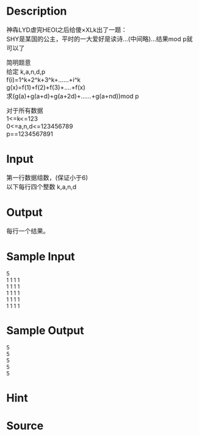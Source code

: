 
# Description

<div class="content"><p><span style="font-size: medium">神犇LYD虐完HEOI之后给傻×XLk出了一题：<br/>
SHY是某国的公主，平时的一大爱好是读诗...(中间略)...结果mod p就可以了</span></p>
<p><span style="font-size: medium">简明题意<br/>
给定 k,a,n,d,p<br/>
f(i)=1^k+2^k+3^k+......+i^k<br/>
g(x)=f(1)+f(2)+f(3)+....+f(x)<br/>
求(g(a)+g(a+d)+g(a+2d)+......+g(a+nd))mod p</span></p>
<p><span style="font-size: medium">对于所有数据<br/>
1&lt;=k&lt;=123<br/>
0&lt;=a,n,d&lt;=123456789<br/>
p==1234567891<br/>
</span></p></div>

# Input

<div class="content"><p><span style="font-size: medium">第一行数据组数，(保证小于6)<br/>
以下每行四个整数 k,a,n,d</span></p></div>

# Output

<div class="content"><p><span style="font-size: medium">每行一个结果。<br/>
</span></p></div>

# Sample Input

<div class="content"><span class="sampledata">5<br/>
1 1 1 1<br/>
1 1 1 1<br/>
1 1 1 1<br/>
1 1 1 1<br/>
1 1 1 1<br/>
</span></div>

# Sample Output

<div class="content"><span class="sampledata">5<br/>
5<br/>
5<br/>
5<br/>
5<br/>
</span></div>

# Hint

<div class="content"><p></p></div>

# Source

<div class="content"><p><a href="problemset.php?search="></a></p></div>

